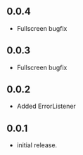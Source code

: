 ## 0.0.4

- Fullscreen bugfix

## 0.0.3

- Fullscreen bugfix

## 0.0.2

- Added ErrorListener

## 0.0.1

- initial release.
